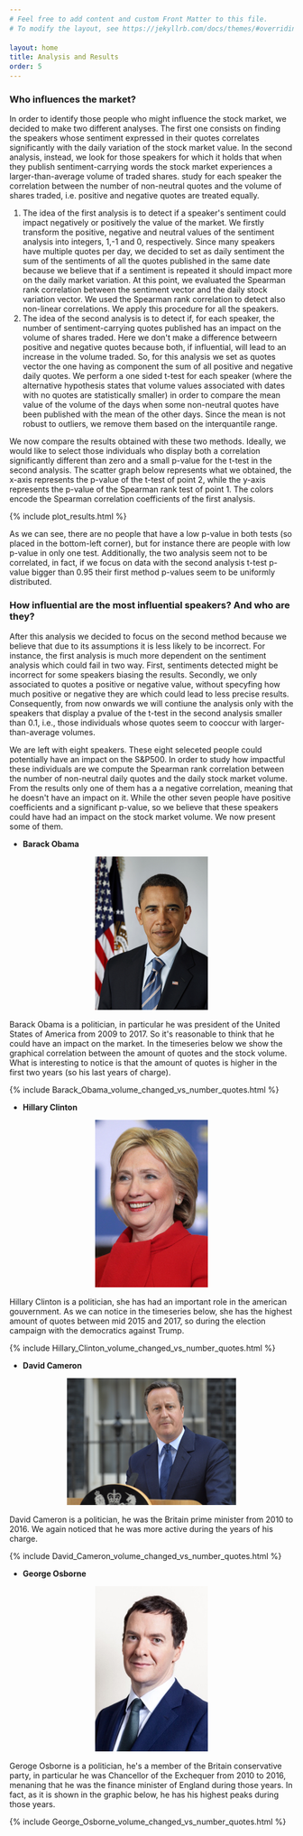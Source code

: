 ```yaml
---
# Feel free to add content and custom Front Matter to this file.
# To modify the layout, see https://jekyllrb.com/docs/themes/#overriding-theme-defaults

layout: home
title: Analysis and Results
order: 5
---
```


### Who influences the market?

In order to identify those people who might influence the stock market, we decided to make two different analyses. The first one consists on finding the speakers whose sentiment expressed in their quotes correlates significantly with the daily variation of the stock market value. In the second analysis, instead, we look for those speakers for which it holds that when they publish sentiment-carrying words the stock market experiences a larger-than-average volume of traded shares.
study for each speaker the correlation between the number of non-neutral quotes and the volume of shares traded, i.e. positive and negative quotes are treated equally. 

1. The idea of the first analysis is to detect if a speaker's sentiment could impact negatively or positively the value of the market. We firstly transform the positive, negative and neutral values of the sentiment analysis into integers, 1,-1 and 0, respectively. Since many speakers have multiple quotes per day, we decided to set as daily sentiment the sum of the sentiments of all the quotes published in the same date because we believe that if a sentiment is repeated it should impact more on the daily market variation. At this point, we evaluated the Spearman rank correlation between the sentiment vector and the daily stock variation vector. We used the Spearman rank correlation to detect also non-linear correlations. We apply this procedure for all the speakers.
2. The idea of the second analysis is to detect if, for each speaker, the number of sentiment-carrying quotes published has an impact on the volume of shares traded. Here we don't make a difference betweern positive and negative quotes because both, if influential, will lead to an increase in the volume traded. So, for this analysis we set as quotes vector the one having as component the sum of all positive and negative daily quotes. We perform a one sided t-test for each speaker (where the alternative hypothesis states that volume values associated with dates with no quotes are statistically smaller) in order to compare the mean value of the volume of the days when some non-neutral quotes have been published with the mean of the other days. Since the mean is not robust to outliers, we remove them based on the interquantile range.  

We now compare the results obtained with these two methods. Ideally, we would like to select those individuals who display both a correlation significantly different than zero and a small p-value for the t-test in the second analysis. The scatter graph below represents what we obtained, the x-axis represents the p-value of the t-test of point 2, while the y-axis represents the p-value of the Spearman rank test of point 1. The colors encode the Spearman correlation coefficients of the first analysis. 

{% include plot_results.html %}

As we can see, there are no people that have a low p-value in both tests (so placed in the bottom-left corner), but for instance there are people with low p-value in only one test. Additionally, the two analysis seem not to be correlated, in fact, if we focus on data with the second analysis t-test p-value bigger than 0.95 their first method p-values seem to be uniformly distributed. 

### How influential are the most influential speakers? And who are they?

After this analysis we decided to focus on the second method because we believe that due to its assumptions it is less likely to be incorrect. For instance, the first analysis is much more dependent on the sentiment analysis which could fail in two way. First, sentiments detected might be incorrect for some speakers biasing the results. Secondly, we only associated to quotes a positive or negative value, without specyfing how much positive or negative they are which could lead to less precise results. Consequently, from now onwards we will contiune the analysis only with the speakers that display a pvalue of the t-test in the second analysis smaller than 0.1, i.e., those individuals whose quotes seem to cooccur with larger-than-average volumes. 

We are left with eight speakers. These eight seleceted people could potentially have an impact on the S&P500. In order to study how impactful these individuals are we compute the Spearman rank correlation between the number of non-neutral daily quotes and the daily stock market volume. From the results only one of them has a a negative correlation, meaning that he doesn't have an impact on it. While the other seven people have positive coefficients and a significant p-value, so we believe that these speakers could have had an impact on the stock market volume. We now present some of them.

- __Barack Obama__
<p align="center">
<img src="./images/obama.jpg" alt="drawing" width="200"/>
</p>

Barack Obama is a politician, in particular he was president of the United States of America from 2009 to 2017. So it's reasonable to think that he could have an impact on the market. In the timeseries below we show the graphical correlation between the amount of quotes and the stock volume. What is interesting to notice is that the amount of quotes is higher in the first two years (so his last years of charge).

{% include Barack_Obama_volume_changed_vs_number_quotes.html %}

- __Hillary Clinton__
<p align="center">
<img src="./images/clinton.jpg" alt="drawing" width="200"/>
</p>

Hillary Clinton is a politician, she has had an important role in the american gouvernment. As we can notice in the timeseries below, she has the highest amount of quotes between mid 2015 and 2017, so during the election campaign with the democratics against Trump.

{% include Hillary_Clinton_volume_changed_vs_number_quotes.html %}

- __David Cameron__
<p align="center">
<img src="./images/cameron.jpg" alt="drawing" width="300"/>
</p>

David Cameron is a politician, he was the Britain prime minister from 2010 to 2016. We again noticed that he was more active during the years of his charge.

{% include David_Cameron_volume_changed_vs_number_quotes.html %}

- __George Osborne__
<p align="center">
<img src="./images/osborne.jpg" alt="drawing" width="200"/>
</p>

Geroge Osborne is a politician, he's a member of the Britain conservative party, in particular he was Chancellor of the Exchequer from 2010 to 2016, menaning that he was the finance minister of England during those years. In fact, as it is shown in the graphic below, he has his highest peaks during those years.

{% include George_Osborne_volume_changed_vs_number_quotes.html %}
 
